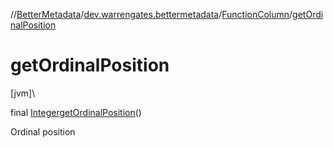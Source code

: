 //[BetterMetadata](../../../index.md)/[dev.warrengates.bettermetadata](../index.md)/[FunctionColumn](index.md)/[getOrdinalPosition](get-ordinal-position.md)

# getOrdinalPosition

[jvm]\

final [Integer](https://docs.oracle.com/javase/8/docs/api/java/lang/Integer.html)[getOrdinalPosition](get-ordinal-position.md)()

Ordinal position
